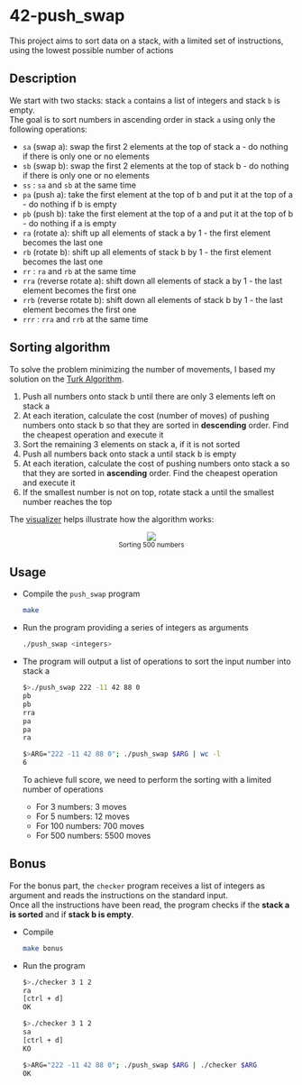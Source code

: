 # 42-push_swap

This project aims to sort data on a stack, with a limited set of instructions, using the lowest possible number of actions<br />

## Description
We start with two stacks: stack `a` contains a list of integers and stack `b` is empty. <br />
The goal is to sort numbers in ascending order in stack `a` using only the following operations:
* `sa` (swap a): swap the first 2 elements at the top of stack a - do nothing if there is only one or no elements
* `sb` (swap b): swap the first 2 elements at the top of stack b - do nothing if there is only one or no elements
* `ss` : `sa` and `sb` at the same time
* `pa` (push a): take the first element at the top of b and put it at the top of a - do nothing if b is empty
* `pb` (push b): take the first element at the top of a and put it at the top of b - do nothing if a is empty
* `ra` (rotate a): shift up all elements of stack a by 1 - the first element becomes the last one
* `rb` (rotate b): shift up all elements of stack b by 1 - the first element becomes the last one
* `rr` : `ra` and `rb` at the same time
* `rra` (reverse rotate a): shift down all elements of stack a by 1 - the last element becomes the first one
* `rrb` (reverse rotate b): shift down all elements of stack b by 1 - the last element becomes the first one
* `rrr` : `rra` and `rrb` at the same time

## Sorting algorithm
To solve the problem minimizing the number of movements, I based my solution on the [Turk Algorithm](https://medium.com/@ayogun/push-swap-c1f5d2d41e97).

1. Push all numbers onto stack b until there are only 3 elements left on stack a
2. At each iteration, calculate the cost (number of moves) of pushing numbers onto stack b so that they are sorted in **descending** order. Find the cheapest operation and execute it
3. Sort the remaining 3 elements on stack a, if it is not sorted
4. Push all numbers back onto stack a until stack b is empty
5. At each iteration, calculate the cost of pushing numbers onto stack a so that they are sorted in **ascending** order. Find the cheapest operation and execute it
6. If the smallest number is not on top, rotate stack a until the smallest number reaches the top

The [visualizer](https://github.com/o-reo/push_swap_visualizer) helps illustrate how the algorithm works: <br />

<p align="center">
  <img src="gif/push_swap_visualizer.gif"><br />
  <small>Sorting 500 numbers</small>
</p>

## Usage
* Compile the `push_swap` program
  ```sh
  make
  ```

* Run the program providing a series of integers as arguments
  ```sh
  ./push_swap <integers>
  ```

* The program will output a list of operations to sort the input number into stack a
  ```sh
  $>./push_swap 222 -11 42 88 0
  pb
  pb
  rra
  pa
  pa
  ra
  
  $>ARG="222 -11 42 88 0"; ./push_swap $ARG | wc -l
  6
  ```

  To achieve full score, we need to perform the sorting with a limited number of operations
  - For 3 numbers: 3 moves
  - For 5 numbers: 12 moves
  - For 100 numbers: 700 moves
  - For 500 numbers: 5500 moves

## Bonus
For the bonus part, the `checker` program receives a list of integers as argument and reads the instructions on the standard input.<br />
Once all the instructions have been read, the program checks if the **stack a is sorted** and if **stack b is empty**.<br />

* Compile
  ```sh
  make bonus
  ```

* Run the program
  ```sh
  $>./checker 3 1 2
  ra
  [ctrl + d]
  OK

  $>./checker 3 1 2
  sa
  [ctrl + d]
  KO

  $>ARG="222 -11 42 88 0"; ./push_swap $ARG | ./checker $ARG
  OK
  ```
